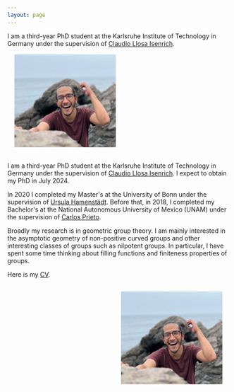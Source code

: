 ```yaml
---
layout: page  
---
```

<div class="container">
  <div class="row">
  <div id="content" class="">
    I am a third-year PhD student at the Karlsruhe Institute of Technology in Germany under the supervision of <a href="https://www.math.kit.edu/user/llosa/index.html">Claudio Llosa Isenrich</a>.
      </div>
<div id="image" class=""> 
<img width="230" height="210" style="margin:16px;" src="f6ee6879-272f-43c2-82c9-09abacb6e5eb.jpeg">
    </div>
  </div>
</div>

I am a third-year PhD student at the Karlsruhe Institute of Technology in Germany under the supervision of [Claudio Llosa Isenrich](https://www.math.kit.edu/user/llosa/index.html). I expect to obtain my PhD in July 2024. 

In 2020 I completed my Master's at the University of Bonn under the supervision of [Ursula Hamenstädt](https://www.math.uni-bonn.de/people/ursula/). Before that, in 2018, I completed my Bachelor's at the National Autonomous University of Mexico (UNAM) under the supervision of [Carlos Prieto](https://paginas.matem.unam.mx/cprieto/).

Broadly my research is in geometric group theory. I am mainly interested in the asymptotic geometry of non-positive curved groups and other interesting classes of groups such as nilpotent groups. In particular, I have spent some time thinking about filling functions and finiteness properties of groups.

Here is my <a href="CV_JeronimoGarcia-Mejia.pdf">CV</a>.

<img align="right" width="230" height="210" style="margin:16px;" src="f6ee6879-272f-43c2-82c9-09abacb6e5eb.jpeg">

 


